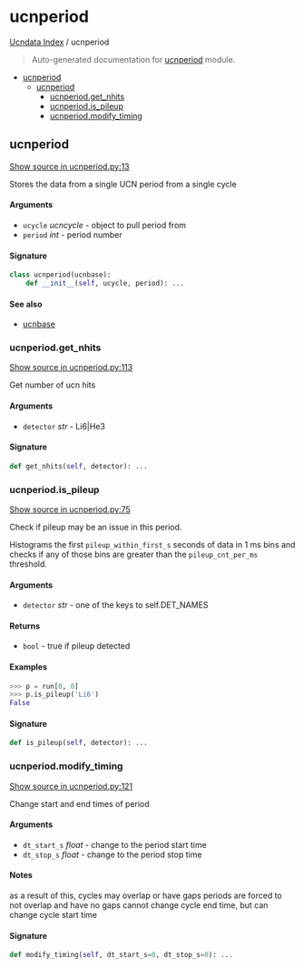 # ucnperiod

[Ucndata Index](./README.md#ucndata-index) / ucnperiod

> Auto-generated documentation for [ucnperiod](../../ucnperiod.py) module.

- [ucnperiod](#ucnperiod)
  - [ucnperiod](#ucnperiod-1)
    - [ucnperiod.get_nhits](#ucnperiodget_nhits)
    - [ucnperiod.is_pileup](#ucnperiodis_pileup)
    - [ucnperiod.modify_timing](#ucnperiodmodify_timing)

## ucnperiod

[Show source in ucnperiod.py:13](../../ucnperiod.py#L13)

Stores the data from a single UCN period from a single cycle

#### Arguments

- `ucycle` *ucncycle* - object to pull period from
- `period` *int* - period number

#### Signature

```python
class ucnperiod(ucnbase):
    def __init__(self, ucycle, period): ...
```

#### See also

- [ucnbase](./ucnbase.md#ucnbase)

### ucnperiod.get_nhits

[Show source in ucnperiod.py:113](../../ucnperiod.py#L113)

Get number of ucn hits

#### Arguments

- `detector` *str* - Li6|He3

#### Signature

```python
def get_nhits(self, detector): ...
```

### ucnperiod.is_pileup

[Show source in ucnperiod.py:75](../../ucnperiod.py#L75)

Check if pileup may be an issue in this period.

Histograms the first `pileup_within_first_s` seconds of data in 1 ms bins and checks if any of those bins are greater than the `pileup_cnt_per_ms` threshold.

#### Arguments

- `detector` *str* - one of the keys to self.DET_NAMES

#### Returns

- `bool` - true if pileup detected

#### Examples

```python
>>> p = run[0, 0]
>>> p.is_pileup('Li6')
False
```

#### Signature

```python
def is_pileup(self, detector): ...
```

### ucnperiod.modify_timing

[Show source in ucnperiod.py:121](../../ucnperiod.py#L121)

Change start and end times of period

#### Arguments

- `dt_start_s` *float* - change to the period start time
- `dt_stop_s` *float* - change to the period stop time

#### Notes

as a result of this, cycles may overlap or have gaps
periods are forced to not overlap and have no gaps
cannot change cycle end time, but can change cycle start time

#### Signature

```python
def modify_timing(self, dt_start_s=0, dt_stop_s=0): ...
```